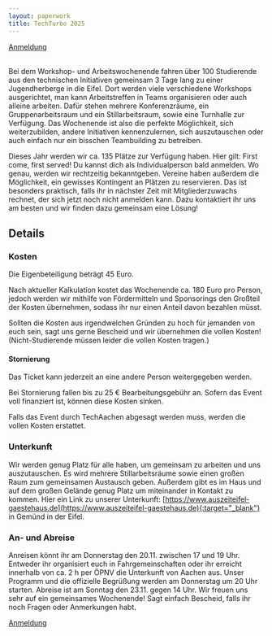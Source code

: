 ```yaml
---
layout: paperwork
title: TechTurbo 2025
---
```


<div class="row">
  <div style="margin-left: auto; margin-right: auto;"><a href="https://shop.techaachen.de/TechAachen/TT25/" class="btn btn-primary btn-xl" title="Anmeldung">Anmeldung</a></div>
</div>
<br />

Bei dem Workshop- und Arbeitswochenende fahren über 100 Studierende aus den technischen Initiativen gemeinsam 3 Tage lang zu einer Jugendherberge in die Eifel. Dort werden viele verschiedene Workshops ausgerichtet, man kann Arbeitstreffen in Teams organisieren oder auch alleine arbeiten. Dafür stehen mehrere Konferenzräume, ein Gruppenarbeitsraum und ein Stillarbeitsraum, sowie eine Turnhalle zur Verfügung. 
Das Wochenende ist also die perfekte Möglichkeit, sich weiterzubilden, andere Initiativen kennenzulernen, sich auszutauschen oder auch einfach nur ein bisschen Teambuilding zu betreiben.

Dieses Jahr werden wir ca. 135 Plätze zur Verfügung haben. Hier gilt: First come, first served!
Du kannst dich als Individualperson bald anmelden. Wo genau, werden wir rechtzeitig bekanntgeben.
Vereine haben außerdem die Möglichkeit, ein gewisses Kontingent an Plätzen zu reservieren. Das ist besonders praktisch, falls ihr in nächster Zeit mit Mitgliederzuwachs rechnet, der sich jetzt noch nicht anmelden kann. Dazu kontaktiert ihr uns am besten und wir finden dazu gemeinsam eine Lösung!

## Details

### Kosten

Die Eigenbeteiligung beträgt 45 Euro.

Nach aktueller Kalkulation kostet das Wochenende ca. 180 Euro pro Person, jedoch werden wir mithilfe von Fördermitteln und Sponsorings den Großteil der Kosten übernehmen, sodass ihr nur einen Anteil davon bezahlen müsst.

Sollten die Kosten aus irgendwelchen Gründen zu hoch für jemanden von euch sein, sagt uns gerne Bescheid und wir übernehmen die vollen Kosten!
(Nicht-Studierende müssen leider die vollen Kosten tragen.)

#### Stornierung

Das Ticket kann jederzeit an eine andere Person weitergegeben werden.

Bei Stornierung fallen bis zu 25 € Bearbeitungsgebühr an. Sofern das Event voll finanziert ist, können diese Kosten sinken.

Falls das Event durch TechAachen abgesagt werden muss, werden die vollen Kosten erstattet.

### Unterkunft

Wir werden genug Platz für alle haben, um gemeinsam zu arbeiten und uns auszutauschen. Es wird mehrere Stillarbeitsräume sowie einen großen Raum zum gemeinsamen Austausch geben. Außerdem gibt es im Haus und auf dem großen Gelände genug Platz um miteinander in Kontakt zu kommen. Hier ein Link zu unserer Unterkunft: [https://www.auszeiteifel-gaestehaus.de](https://www.auszeiteifel-gaestehaus.de){:target="_blank"} in Gemünd in der Eifel.

### An- und Abreise

Anreisen könnt ihr am Donnerstag den 20.11. zwischen 17 und 19 Uhr. Entweder ihr organisiert euch in Fahrgemeinschaften oder ihr erreicht innerhalb von ca. 2 h per ÖPNV die Unterkunft von Aachen aus.
Unser Programm und die offizielle Begrüßung werden am Donnerstag um 20 Uhr starten. Abreise ist am Sonntag den 23.11. gegen 14 Uhr.
Wir freuen uns sehr auf ein gemeinsames Wochenende! Sagt einfach Bescheid, falls ihr noch Fragen oder Anmerkungen habt.

<div class="row">
  <div style="margin-left: auto; margin-right: auto;"><a href="https://shop.techaachen.de/TechAachen/TT25/" class="btn btn-primary btn-xl" title="Anmeldung">Anmeldung</a></div>
</div>
<br />


